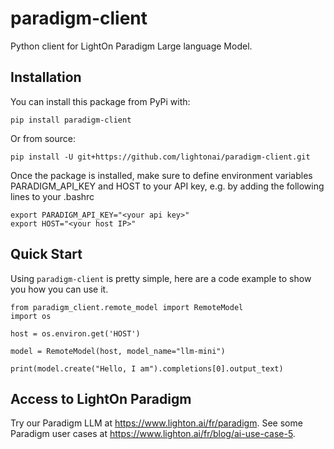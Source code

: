 # paradigm-client

Python client for LightOn Paradigm Large language Model.

## Installation

You can install this package from PyPi with:
```
pip install paradigm-client
```

Or from source:
```
pip install -U git+https://github.com/lightonai/paradigm-client.git
```

Once the package is installed, make sure to define environment variables PARADIGM_API_KEY and HOST to your API key, e.g. by adding the following lines to your .bashrc

```
export PARADIGM_API_KEY="<your api key>"
export HOST="<your host IP>"
```

## Quick Start

Using `paradigm-client` is pretty simple, here are a code example to show you how you can use it.

```
from paradigm_client.remote_model import RemoteModel
import os

host = os.environ.get('HOST')

model = RemoteModel(host, model_name="llm-mini")

print(model.create("Hello, I am").completions[0].output_text)
```

## Access to LightOn Paradigm

Try our Paradigm LLM at https://www.lighton.ai/fr/paradigm.
See some Paradigm user cases at https://www.lighton.ai/fr/blog/ai-use-case-5.
